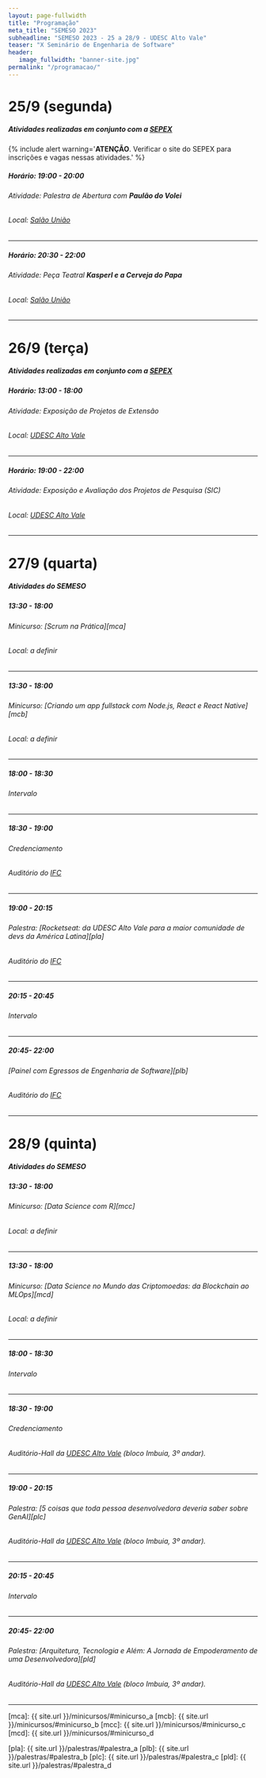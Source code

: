 ```yaml
---
layout: page-fullwidth
title: "Programação"
meta_title: "SEMESO 2023"
subheadline: "SEMESO 2023 - 25 a 28/9 - UDESC Alto Vale"
teaser: "X Seminário de Engenharia de Software"
header:
   image_fullwidth: "banner-site.jpg"
permalink: "/programacao/"
---
```


# 25/9 (segunda)
##### Atividades realizadas em conjunto com a [SEPEX][sepex]

{% include alert warning='<strong>ATENÇÃO</strong>. Verificar o site do SEPEX para inscrições e vagas nessas atividades.' %}

##### Horário: 19:00 - 20:00
###### Atividade: Palestra de Abertura com **Paulão do Volei**
###### Local: [Salão União][sdu]
<hr>

##### Horário: 20:30 - 22:00
###### Atividade: Peça Teatral **Kasperl e a Cerveja do Papa**
###### Local: [Salão União][sdu]
<hr>


# 26/9 (terça)
##### Atividades realizadas em conjunto com a [SEPEX][sepex]

##### Horário: 13:00 - 18:00
###### Atividade: Exposição de Projetos de Extensão
###### Local: [UDESC Alto Vale][ceavi]
<hr>

##### Horário: 19:00 - 22:00
###### Atividade: Exposição e Avaliação dos Projetos de Pesquisa (SIC)
###### Local: [UDESC Alto Vale][ceavi]
<hr>


# 27/9 (quarta)
##### Atividades do SEMESO


##### 13:30 - 18:00
###### Minicurso: [Scrum na Prática][mca]
###### Local: a definir
<hr>

##### 13:30 - 18:00
###### Minicurso: [Criando um _app_ _fullstack_ com Node.js, React e React Native][mcb]
###### Local: a definir
<hr>


##### 18:00 - 18:30
###### Intervalo
<hr>

##### 18:30 - 19:00
###### Credenciamento
###### Auditório do [IFC][ifc]
<hr>

##### 19:00 - 20:15
###### Palestra: [Rocketseat: da UDESC Alto Vale para a maior comunidade de _devs_ da América Latina][pla]
###### Auditório do [IFC][ifc]
<hr>

##### 20:15 - 20:45
###### Intervalo
<hr>

##### 20:45- 22:00
###### [Painel com Egressos de Engenharia de Software][plb]
###### Auditório do [IFC][ifc]
<hr>


# 28/9 (quinta)
##### Atividades do SEMESO

##### 13:30 - 18:00
###### Minicurso: [Data Science com R][mcc]
###### Local: a definir
<hr>

##### 13:30 - 18:00
###### Minicurso: [Data Science no Mundo das Criptomoedas: da Blockchain ao MLOps][mcd]
###### Local: a definir
<hr>

##### 18:00 - 18:30
###### Intervalo
<hr>

##### 18:30 - 19:00
###### Credenciamento
###### Auditório-Hall da [UDESC Alto Vale][ceavi] (bloco Imbuia, 3º andar).
<hr>

##### 19:00 - 20:15
###### Palestra: [5 coisas que toda pessoa desenvolvedora deveria saber sobre GenAI][plc]
###### Auditório-Hall da [UDESC Alto Vale][ceavi] (bloco Imbuia, 3º andar).
<hr>

##### 20:15 - 20:45
###### Intervalo
<hr>

##### 20:45- 22:00
###### Palestra: [Arquitetura, Tecnologia e Além: A Jornada de Empoderamento de uma Desenvolvedora][pld]
###### Auditório-Hall da [UDESC Alto Vale][ceavi] (bloco Imbuia, 3º andar).
<hr>
<!-- 
# 29/9 (sexta-feira)
##### Atividades realizadas em conjunto com o [SEPEX][sepex]

##### Horário: a definir
###### Atividade: a definir
###### Local: a definir
<hr> -->



[sepex]: https://www.udesc.br/ceavi/sepex/2023
[sdu]: https://goo.gl/maps/gXFBRgXUzemKz5EN9
[ceavi]: https://goo.gl/maps/SxDUc5Tw4X2HUoNQ9
[ifc]: https://goo.gl/maps/oL7FKLM7q1NbxwDW6
<!-- links dos minicursos -->
 [mca]: {{ site.url }}/minicursos/#minicurso_a
 [mcb]: {{ site.url }}/minicursos/#minicurso_b
 [mcc]: {{ site.url }}/minicursos/#minicurso_c
 [mcd]: {{ site.url }}/minicursos/#minicurso_d
<!-- links das palestras -->
 [pla]: {{ site.url }}/palestras/#palestra_a
 [plb]: {{ site.url }}/palestras/#palestra_b
 [plc]: {{ site.url }}/palestras/#palestra_c
 [pld]: {{ site.url }}/palestras/#palestra_d
 